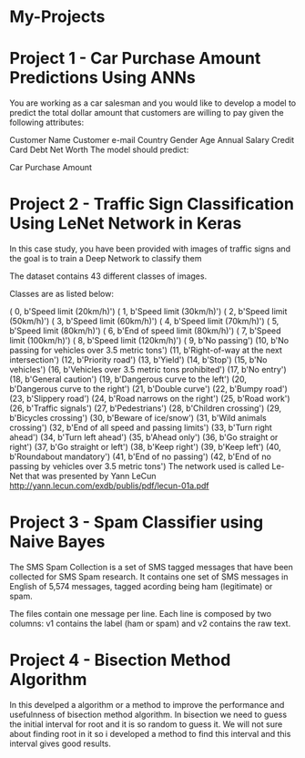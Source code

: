# My-Projects

# Project 1 - Car Purchase Amount Predictions Using ANNs
You are working as a car salesman and you would like to develop a model to predict the total dollar amount that customers are willing to pay given the following attributes:

Customer Name
Customer e-mail
Country
Gender
Age
Annual Salary
Credit Card Debt
Net Worth
The model should predict:

Car Purchase Amount

# Project 2 - Traffic Sign Classification Using LeNet Network in Keras
In this case study, you have been provided with images of traffic signs and the goal is to train a Deep Network to classify them

The dataset contains 43 different classes of images.

Classes are as listed below:

( 0, b'Speed limit (20km/h)') 
( 1, b'Speed limit (30km/h)')
( 2, b'Speed limit (50km/h)') 
( 3, b'Speed limit (60km/h)')
( 4, b'Speed limit (70km/h)') 
( 5, b'Speed limit (80km/h)')
( 6, b'End of speed limit (80km/h)') 
( 7, b'Speed limit (100km/h)')
( 8, b'Speed limit (120km/h)') 
( 9, b'No passing')
(10, b'No passing for vehicles over 3.5 metric tons')
(11, b'Right-of-way at the next intersection') (12, b'Priority road')
(13, b'Yield') (14, b'Stop') (15, b'No vehicles')
(16, b'Vehicles over 3.5 metric tons prohibited') (17, b'No entry')
(18, b'General caution') (19, b'Dangerous curve to the left')
(20, b'Dangerous curve to the right') (21, b'Double curve')
(22, b'Bumpy road') (23, b'Slippery road')
(24, b'Road narrows on the right') (25, b'Road work')
(26, b'Traffic signals') (27, b'Pedestrians') (28, b'Children crossing')
(29, b'Bicycles crossing') (30, b'Beware of ice/snow')
(31, b'Wild animals crossing')
(32, b'End of all speed and passing limits') (33, b'Turn right ahead')
(34, b'Turn left ahead') (35, b'Ahead only') (36, b'Go straight or right')
(37, b'Go straight or left') (38, b'Keep right') (39, b'Keep left')
(40, b'Roundabout mandatory') (41, b'End of no passing')
(42, b'End of no passing by vehicles over 3.5 metric tons')
The network used is called Le-Net that was presented by Yann LeCun http://yann.lecun.com/exdb/publis/pdf/lecun-01a.pdf

# Project 3 - Spam Classifier using Naive Bayes

The SMS Spam Collection is a set of SMS tagged messages that have been collected for SMS Spam research. It contains one set of SMS messages in English of 5,574 messages, tagged acording being ham (legitimate) or spam.

The files contain one message per line. Each line is composed by two columns: v1 contains the label (ham or spam) and v2 contains the raw text.

# Project 4 - Bisection Method Algorithm

In this develped a algorithm or a method to improve the performance and usefulnness of bisection method algorithm. In bisection we need to guess the initial interval for root and it is so random to guess it. We will not sure about finding root in it so i developed a method to find this interval and this interval gives good results.
